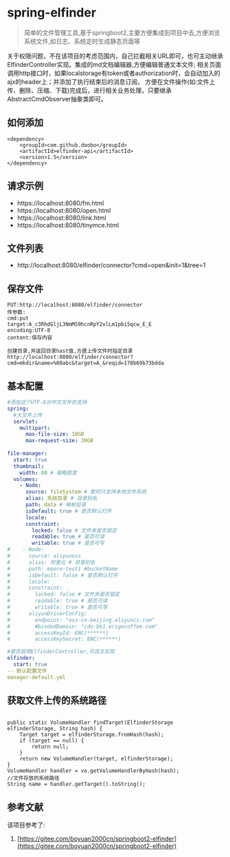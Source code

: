 # spring-elfinder

> 简单的文件管理工具,基于springboot2,主要方便集成到项目中去,方便浏览系统文件,如日志、系统定时生成静态页面等

关于权限问题，不在该项目的考虑范围内，自己拦截相关URL即可，也可主动继承ElfinderController实现。集成的md文档编辑器,方便编辑普通文本文件;
相关页面调用http接口时，如果localstorage有token或者authorization时，会自动加入的ajx的header上；并添加了执行结束后的消息订阅，
方便在文件操作(如:文件上传、删除、压缩、下载)完成后，进行相关业务处理，只要继承AbstractCmdObserver抽象类即可。

## 如何添加
```
<dependency>
    <groupId>com.github.doobo</groupId>
    <artifactId>elfinder-api</artifactId>
    <version>1.5</version>
</dependency>
```

## 请求示例
* https://localhost:8080/fm.html
* https://localhost:8080/open.html
* https://localhost:8080/link.html
* https://localhost:8080/tinymce.html

## 文件列表
* http://localhost:8080/elfinder/connector?cmd=open&init=1&tree=1

## 保存文件
```
PUT:http://localhost:8080/elfinder/connector
传参数:
cmd:put
target:A_c3RhdGljL3NmMS9hcnRpY2xlLm1pbi5qcw_E_E
encoding:UTF-8
content:保存内容

创建目录,并返回目录hast值,方便上传文件时指定目录
http://localhost:8080/elfinder/connector?cmd=mkdir&name=%08abc&target=A_&reqid=178b69b73bdda
```

## 基本配置
```yaml
#添加这个UTF-8对中文文件的支持
spring:
  #大文件上传
  servlet:
    multipart:
      max-file-size: 10GB
      max-request-size: 30GB
      
file-manager:
  start: true
  thumbnail:
    width: 80 # 缩略图宽
  volumes:
    - Node:
      source: fileSystem # 暂时只支持本地文件系统
      alias: 系统目录 # 目录别名
      path: data # 映射目录
      isDefault: true # 是否默认打开
      locale:
      constraint:
        locked: false # 文件夹是否锁定
        readable: true # 是否可读
        writable: true # 是否可写
#    - Node:
#      source: aliyunoss
#      alias: 阿里云 # 目录别名
#      path: moore-test1 #bucketName
#      isDefault: false # 是否默认打开
#      locale:
#      constraint:
#        locked: false # 文件夹是否锁定
#        readable: true # 是否可读
#        writable: true # 是否可写
#      aliyunDriverConfig:
#        endpoint: "oss-cn-beijing.aliyuncs.com"
#        #bindedDomain: "cdn-bk1.origocoffee.com"
#        accessKeyId: ENC(******)
#        accessKeySecret: ENC(******)

#是否启用ElfinderController,可自主实现
elfinder:
  start: true
-- 默认配置文件
manager-default.yml
```

## 获取文件上传的系统路径
```

public static VolumeHandler findTarget(ElfinderStorage elfinderStorage, String hash) {
    Target target = elfinderStorage.fromHash(hash);
    if (target == null) {
        return null;
    }
    return new VolumeHandler(target, elfinderStorage);
}
VolumeHandler handler = vo.getVolumeHandlerByHash(hash);
//文件存放的系统路径
String name = handler.getTarget().toString();
```

## 参考文献
该项目参考了:
1. [https://gitee.com/boyuan2000cn/springboot2-elfinder](https://gitee.com/boyuan2000cn/springboot2-elfinder)


